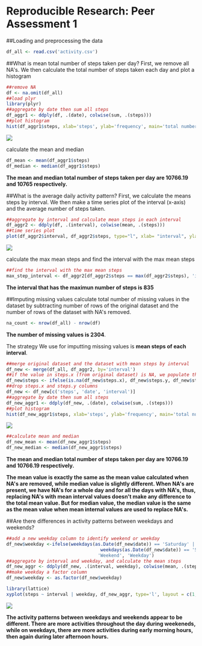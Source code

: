 # Reproducible Research: Peer Assessment 1


##Loading and preprocessing the data


```r
df_all <- read.csv('activity.csv')
```

##What is mean total number of steps taken per day?
First, we remove all NA's. We then calculate the total number of steps taken each day and plot a histogram

```r
##remove NA
df <- na.omit(df_all)
##load plyr
library(plyr)
##aggregate by date then sum all steps
df_aggr1 <- ddply(df, .(date), colwise(sum, .(steps)))
##plot histogram
hist(df_aggr1$steps, xlab='steps', ylab='frequency', main='total number of steps taken each day')
```

![](./PA1_template_files/figure-html/unnamed-chunk-2-1.png) 

calculate the mean and median 

```r
df_mean <- mean(df_aggr1$steps)
df_median <- median(df_aggr1$steps)
```
**The mean and median total number of steps taken per day are 10766.19 and 10765 respectively.** 

##What is the average daily activity pattern?
First, we calculate the means steps by interval. We then make a time series plot of the interval (x-axis) and the average number of steps taken.

```r
##aggregate by interval and calculate mean steps in each interval
df_aggr2 <- ddply(df, .(interval), colwise(mean, .(steps)))
##time series plot
plot(df_aggr2$interval, df_aggr2$steps, type="l", xlab= "interval", ylab= "steps")
```

![](./PA1_template_files/figure-html/unnamed-chunk-4-1.png) 

calculate the max mean steps and find the interval with the max mean steps

```r
##find the interval with the max mean steps
max_step_interval <- df_aggr2[df_aggr2$steps == max(df_aggr2$steps), 'interval']
```
**The interval that has the maximun number of steps is 835**

##Imputing missing values
calculate total number of missing values in the dataset by subtracting number of rows of the original dataset and the number of rows of the dataset with NA's removed.

```r
na_count <- nrow(df_all) - nrow(df)
```
**The number of missing values is 2304**.

The strategy We use for imputting missing values is **mean steps of each interval**.

```r
##merge original dataset and the dataset with mean steps by interval 
df_new <- merge(df_all, df_aggr2, by='interval')
##if the value in steps.x (from original dataset) is NA, we populate the new column steps with steps.y (the mean steps value), otherwise, we use the value in steps.x
df_new$steps <- ifelse(is.na(df_new$steps.x), df_new$steps.y, df_new$steps.x)
##drop steps.x and steps.y columns
df_new <- df_new[c('steps', 'date', 'interval')]
##aggregate by date then sum all steps
df_new_aggr1 <- ddply(df_new, .(date), colwise(sum, .(steps)))
##plot histogram
hist(df_new_aggr1$steps, xlab='steps', ylab='frequency', main='total number of steps taken each day')
```

![](./PA1_template_files/figure-html/unnamed-chunk-7-1.png) 

```r
##calculate mean and median 
df_new_mean <- mean(df_new_aggr1$steps)
df_new_median <- median(df_new_aggr1$steps)
```
**The mean and median total number of steps taken per day are 10766.19 and 10766.19 respectively.** 

**The mean value is exactly the same as the mean value calculated when NA's are removed, while median value is slightly different. When NA's are present, we have NA's for a whole day and for all the days with NA's, thus, replacing NA's with mean interval values doesn't make any difference to the total mean value. But for median value, the median value is the same as the mean value when mean internal values are used to replace NA's.**

##Are there differences in activity patterns between weekdays and weekends?

```r
##add a new weekday column to identify weekend or weekday
df_new$weekday <-ifelse(weekdays(as.Date(df_new$date)) == 'Saturday' |
                                   weekdays(as.Date(df_new$date)) == 'Sunday',
                                  'Weekend', 'Weekday')
##aggregate by interval and weekday, and calculate the mean steps
df_new_aggr <- ddply(df_new, .(interval, weekday), colwise(mean, .(steps)))
##make weekday a factor column
df_new$weekday <- as.factor(df_new$weekday)
```


```r
library(lattice)
xyplot(steps ~ interval | weekday, df_new_aggr, type='l', layout = c(1,2), ylab='Number of steps')
```

![](./PA1_template_files/figure-html/unnamed-chunk-9-1.png) 

**The activity patterns between weekdays and weekends appear to be different. There are more activities throughout the day during weekeneds, while on weekdays, there are more activities during early morning hours, then again during later afternoon hours.**
